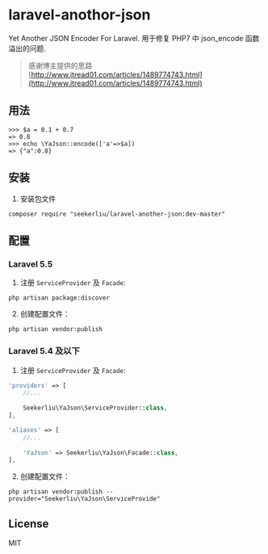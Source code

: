 # laravel-anothor-json

Yet Another JSON Encoder For Laravel.
用于修复 PHP7 中 json_encode 函数溢出的问题.
> 感谢博主提供的思路 [http://www.itread01.com/articles/1489774743.html](http://www.itread01.com/articles/1489774743.html)


## 用法

  ```shell
  >>> $a = 0.1 + 0.7
  => 0.8
  >>> echo \YaJson::encode(['a'=>$a])
  => {"a":0.8}
  ```
  
## 安装

1. 安装包文件

  ```shell
  composer require "seekerliu/laravel-another-json:dev-master"
  ```

## 配置

### Laravel 5.5
1. 注册 `ServiceProvider` 及 `Facade`:

  ```shell
  php artisan package:discover
  ```

2. 创建配置文件：
 
  ```shell
  php artisan vendor:publish
  ```
  
### Laravel 5.4 及以下
1. 注册 `ServiceProvider` 及 `Facade`:

  ```php
  'providers' => [
      //...
      
      Seekerliu\YaJson\ServiceProvider::class,
  ],
  
  'aliases' => [
      //...
      
      'YaJson' => Seekerliu\YaJson\Facade::class,
  ],
  ```
 

2. 创建配置文件：

  ```shell
  php artisan vendor:publish --provider="Seekerliu\YaJson\ServiceProvide"
  ```
  

## License

MIT
